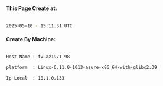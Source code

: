
   
#### This Page Create at:

```bash

2025-05-10 - 15:11:31 UTC

```

#### Create By Machine:

```bash

Host Name : fv-az1971-98

platform  : Linux-6.11.0-1013-azure-x86_64-with-glibc2.39

Ip Local  : 10.1.0.133

```

